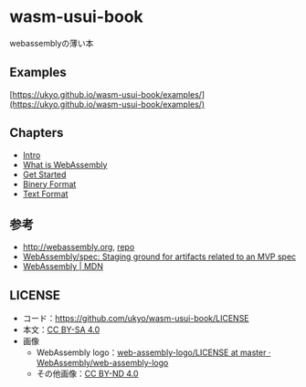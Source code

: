 # wasm-usui-book
webassemblyの薄い本

## Examples

[https://ukyo.github.io/wasm-usui-book/examples/](https://ukyo.github.io/wasm-usui-book/examples/)

## Chapters

* [Intro](https://ukyo.github.io/wasm-usui-book/webroot/intro.html)
* [What is WebAssembly](https://ukyo.github.io/webroot/wasm-usui-book/what-is-webassembly.html)
* [Get Started](https://ukyo.github.io/wasm-usui-book/webroot/get-started-webassembly.html)
* [Binery Format](https://ukyo.github.io/wasm-usui-book/webroot/binary-format.html)
* [Text Format](https://ukyo.github.io/wasm-usui-book/webroot/text-format.html)

## 参考

* [http://webassembly\.org](http://webassembly.org/), [repo](https://github.com/WebAssembly/website)
* [WebAssembly/spec: Staging ground for artifacts related to an MVP spec](https://github.com/WebAssembly/spec)
* [WebAssembly \| MDN](https://developer.mozilla.org/en-US/docs/WebAssembly)

## LICENSE

* コード：https://github.com/ukyo/wasm-usui-book/LICENSE
* 本文：[CC BY\-SA 4\.0](https://creativecommons.org/licenses/by-sa/4.0/)
* 画像
  * WebAssembly logo：[web\-assembly\-logo/LICENSE at master · WebAssembly/web\-assembly\-logo](https://github.com/WebAssembly/web-assembly-logo/blob/master/LICENSE)
  * その他画像：[CC BY\-ND 4\.0](https://creativecommons.org/licenses/by-nd/4.0/)
